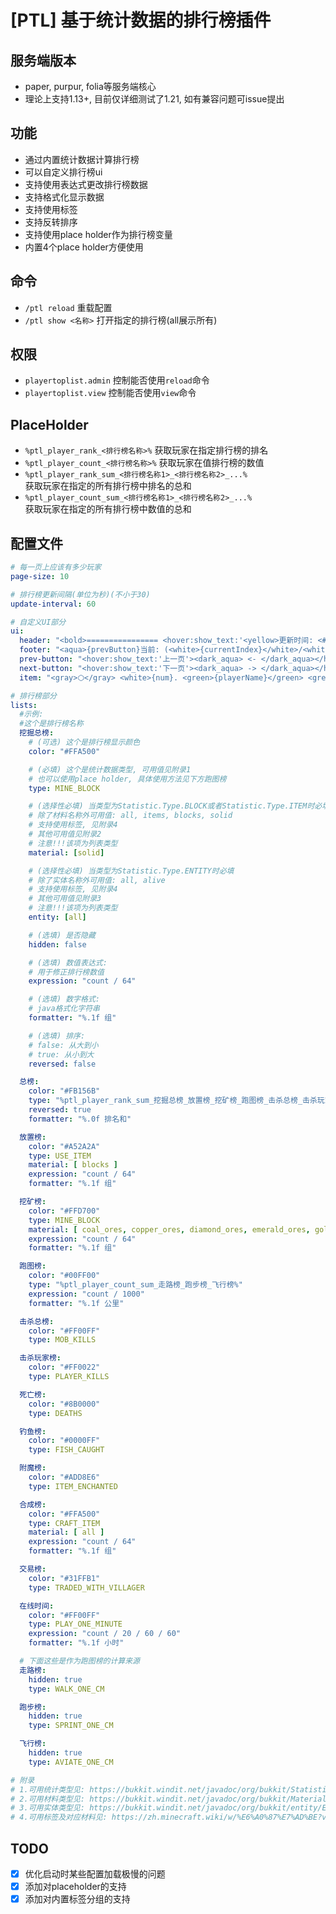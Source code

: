 # [PTL] 基于统计数据的排行榜插件

## 服务端版本
 - paper, purpur, folia等服务端核心
 - 理论上支持1.13+, 目前仅详细测试了1.21, 如有兼容问题可issue提出

## 功能
 - 通过内置统计数据计算排行榜
 - 可以自定义排行榜ui
 - 支持使用表达式更改排行榜数据
 - 支持格式化显示数据
 - 支持使用标签
 - 支持反转排序
 - 支持使用place holder作为排行榜变量
 - 内置4个place holder方便使用

## 命令
 - ```/ptl reload``` 重载配置
 - ```/ptl show <名称>``` 打开指定的排行榜(all展示所有)

## 权限
 - ```playertoplist.admin``` 控制能否使用```reload```命令
 - ```playertoplist.view``` 控制能否使用```view```命令

## PlaceHolder
 - ```%ptl_player_rank_<排行榜名称>%``` 获取玩家在指定排行榜的排名
 - ```%ptl_player_count_<排行榜名称>%``` 获取玩家在值排行榜的数值
 - ```%ptl_player_rank_sum_<排行榜名称1>_<排行榜名称2>_...%``` <br>获取玩家在指定的所有排行榜中排名的总和
 - ```%ptl_player_count_sum_<排行榜名称1>_<排行榜名称2>_...%``` <br>获取玩家在指定的所有排行榜中数值的总和

## 配置文件
```yaml
# 每一页上应该有多少玩家
page-size: 10

# 排行榜更新间隔(单位为秒)(不小于30)
update-interval: 60

# 自定义UI部分
ui:
  header: "<bold>================ <hover:show_text:'<yellow>更新时间: <#FFA500>{updateTime}</#FFA500></yellow>'>{listName} ================</bold>"
  footer: "<aqua>{prevButton}当前: (<white>{currentIndex}</white>/<white>{totalIndex}</white>){nextButton}</aqua>"
  prev-button: "<hover:show_text:'上一页'><dark_aqua> <- </dark_aqua></hover>"
  next-button: "<hover:show_text:'下一页'><dark_aqua> -> </dark_aqua></hover>"
  item: "<gray>⬡</gray> <white>{num}. <green>{playerName}</green> <grey>-</grey> <dark_green>{count}</dark_green></white>"

# 排行榜部分
lists:
  #示例:
  #这个是排行榜名称
  挖掘总榜:
    # (可选) 这个是排行榜显示颜色
    color: "#FFA500"

    # (必填) 这个是统计数据类型, 可用值见附录1
    # 也可以使用place holder, 具体使用方法见下方跑图榜
    type: MINE_BLOCK

    # (选择性必填) 当类型为Statistic.Type.BLOCK或者Statistic.Type.ITEM时必填
    # 除了材料名称外可用值: all, items, blocks, solid
    # 支持使用标签, 见附录4
    # 其他可用值见附录2
    # 注意!!!该项为列表类型
    material: [solid]

    # (选择性必填) 当类型为Statistic.Type.ENTITY时必填
    # 除了实体名称外可用值: all, alive
    # 支持使用标签, 见附录4
    # 其他可用值见附录3
    # 注意!!!该项为列表类型
    entity: [all]

    # (选填) 是否隐藏
    hidden: false

    # (选填) 数值表达式:
    # 用于修正排行榜数值
    expression: "count / 64"

    # (选填) 数字格式:
    # java格式化字符串
    formatter: "%.1f 组"

    # (选填) 排序:
    # false: 从大到小
    # true: 从小到大
    reversed: false

  总榜:
    color: "#FB156B"
    type: "%ptl_player_rank_sum_挖掘总榜_放置榜_挖矿榜_跑图榜_击杀总榜_击杀玩家榜_死亡榜_钓鱼榜_附魔榜_合成榜_交易榜_在线时间%"
    reversed: true
    formatter: "%.0f 排名和"

  放置榜:
    color: "#A52A2A"
    type: USE_ITEM
    material: [ blocks ]
    expression: "count / 64"
    formatter: "%.1f 组"

  挖矿榜:
    color: "#FFD700"
    type: MINE_BLOCK
    material: [ coal_ores, copper_ores, diamond_ores, emerald_ores, gold_ores, lapis_ores, redstone_ores, NETHER_QUARTZ_ORE, ANCIENT_DEBRIS ]
    expression: "count / 64"
    formatter: "%.1f 组"

  跑图榜:
    color: "#00FF00"
    type: "%ptl_player_count_sum_走路榜_跑步榜_飞行榜%"
    expression: "count / 1000"
    formatter: "%.1f 公里"

  击杀总榜:
    color: "#FF00FF"
    type: MOB_KILLS

  击杀玩家榜:
    color: "#FF0022"
    type: PLAYER_KILLS

  死亡榜:
    color: "#8B0000"
    type: DEATHS

  钓鱼榜:
    color: "#0000FF"
    type: FISH_CAUGHT

  附魔榜:
    color: "#ADD8E6"
    type: ITEM_ENCHANTED

  合成榜:
    color: "#FFA500"
    type: CRAFT_ITEM
    material: [ all ]
    expression: "count / 64"
    formatter: "%.1f 组"

  交易榜:
    color: "#31FFB1"
    type: TRADED_WITH_VILLAGER

  在线时间:
    color: "#FF00FF"
    type: PLAY_ONE_MINUTE
    expression: "count / 20 / 60 / 60"
    formatter: "%.1f 小时"

  # 下面这些是作为跑图榜的计算来源
  走路榜:
    hidden: true
    type: WALK_ONE_CM

  跑步榜:
    hidden: true
    type: SPRINT_ONE_CM

  飞行榜:
    hidden: true
    type: AVIATE_ONE_CM

# 附录
# 1.可用统计类型见: https://bukkit.windit.net/javadoc/org/bukkit/Statistic.html
# 2.可用材料类型见: https://bukkit.windit.net/javadoc/org/bukkit/Material.html
# 3.可用实体类型见: https://bukkit.windit.net/javadoc/org/bukkit/entity/EntityType.html
# 4.可用标签及对应材料见: https://zh.minecraft.wiki/w/%E6%A0%87%E7%AD%BE?variant=zh-cn#%E6%A0%87%E7%AD%BE%E5%88%97%E8%A1%A8
```

## TODO
 - [x] 优化启动时某些配置加载极慢的问题
 - [x] 添加对placeholder的支持
 - [x] 添加对内置标签分组的支持
